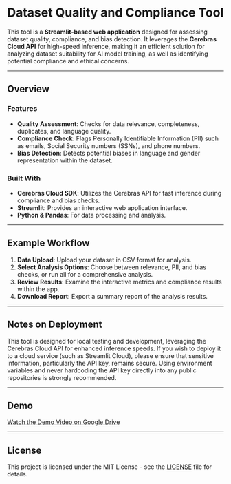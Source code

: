 # Dataset Quality and Compliance Tool

This tool is a **Streamlit-based web application** designed for assessing dataset quality, compliance, and bias detection. It leverages the **Cerebras Cloud API** for high-speed inference, making it an efficient solution for analyzing dataset suitability for AI model training, as well as identifying potential compliance and ethical concerns.

---

## Overview

### Features
- **Quality Assessment**: Checks for data relevance, completeness, duplicates, and language quality.
- **Compliance Check**: Flags Personally Identifiable Information (PII) such as emails, Social Security numbers (SSNs), and phone numbers.
- **Bias Detection**: Detects potential biases in language and gender representation within the dataset.

### Built With
- **Cerebras Cloud SDK**: Utilizes the Cerebras API for fast inference during compliance and bias checks.
- **Streamlit**: Provides an interactive web application interface.
- **Python & Pandas**: For data processing and analysis.

---

## Example Workflow

1. **Data Upload**: Upload your dataset in CSV format for analysis.
2. **Select Analysis Options**: Choose between relevance, PII, and bias checks, or run all for a comprehensive analysis.
3. **Review Results**: Examine the interactive metrics and compliance results within the app.
4. **Download Report**: Export a summary report of the analysis results.

---

## Notes on Deployment

This tool is designed for local testing and development, leveraging the Cerebras Cloud API for enhanced inference speeds. If you wish to deploy it to a cloud service (such as Streamlit Cloud), please ensure that sensitive information, particularly the API key, remains secure. Using environment variables and never hardcoding the API key directly into any public repositories is strongly recommended.

---

## Demo

[Watch the Demo Video on Google Drive](https://drive.google.com/yourvideolink)

---

## License

This project is licensed under the MIT License - see the [LICENSE](LICENSE) file for details.
